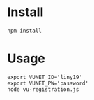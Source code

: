 Install
==

    npm install

Usage
==

    export VUNET_ID='liny19'
    export VUNET_PW='password'
    node vu-registration.js
